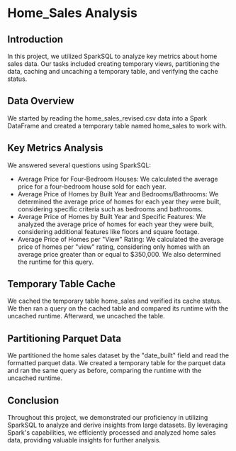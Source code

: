 # Home_Sales Analysis 

## Introduction
In this project, we utilized SparkSQL to analyze key metrics about home sales data. Our tasks included creating temporary views, partitioning the data, caching and uncaching a temporary table, and verifying the cache status.

## Data Overview
We started by reading the home_sales_revised.csv data into a Spark DataFrame and created a temporary table named home_sales to work with.

## Key Metrics Analysis
We answered several questions using SparkSQL:

* Average Price for Four-Bedroom Houses: We calculated the average price for a four-bedroom house sold for each year.
* Average Price of Homes by Built Year and Bedrooms/Bathrooms: We determined the average price of homes for each year they were built, considering specific criteria such as bedrooms and bathrooms.
* Average Price of Homes by Built Year and Specific Features: We analyzed the average price of homes for each year they were built, considering additional features like floors and square footage.
* Average Price of Homes per "View" Rating: We calculated the average price of homes per "view" rating, considering only homes with an average price greater than or equal to $350,000. We also determined the runtime for this query.

## Temporary Table Cache
We cached the temporary table home_sales and verified its cache status. We then ran a query on the cached table and compared its runtime with the uncached runtime. Afterward, we uncached the table.

## Partitioning Parquet Data
We partitioned the home sales dataset by the "date_built" field and read the formatted parquet data. We created a temporary table for the parquet data and ran the same query as before, comparing the runtime with the uncached runtime.

## Conclusion
Throughout this project, we demonstrated our proficiency in utilizing SparkSQL to analyze and derive insights from large datasets. By leveraging Spark's capabilities, we efficiently processed and analyzed home sales data, providing valuable insights for further analysis.